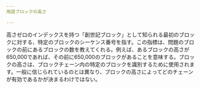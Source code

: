 ```yaml
---
用語ブロックの高さ

---
```

高さゼロのインデックスを持つ「創世記ブロック」として知られる最初のブロックに対する、特定のブロックのシーケンス番号を指す。この指標は、問題のブロックの前にあるブロックの数を教えてくれる。例えば、あるブロックの高さが650,000であれば、その前に650,000のブロックがあることを意味する。ブロックの高さは、ブロックチェーン内の特定のブロックを識別するために使用されます。一般に信じられているのとは異なり、ブロックの高さによってどのチェーンが有効であるかが決まるわけではない。